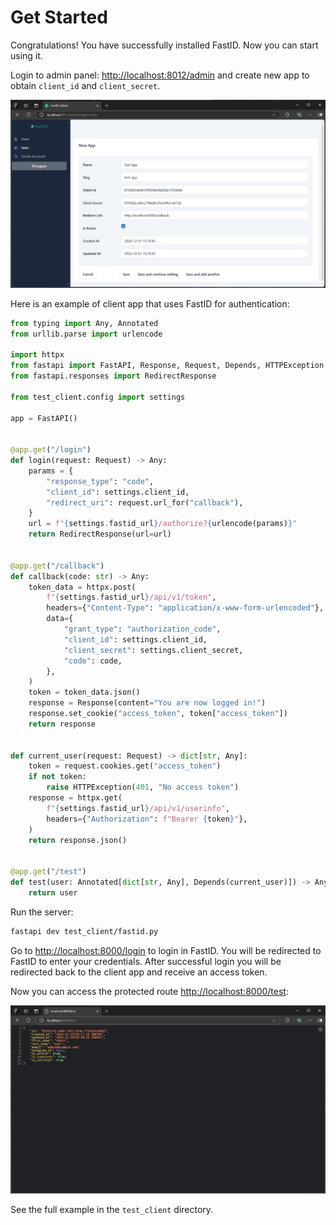 # Get Started

Congratulations! You have successfully installed FastID. Now you can start using it.

Login to admin panel: [http://localhost:8012/admin](http://localhost:8012/admin) and create new app to obtain
`client_id` and `client_secret`.

![Sign In](assets/create_app.png)

Here is an example of client app that uses FastID for authentication:

```python
from typing import Any, Annotated
from urllib.parse import urlencode

import httpx
from fastapi import FastAPI, Response, Request, Depends, HTTPException
from fastapi.responses import RedirectResponse

from test_client.config import settings

app = FastAPI()


@app.get("/login")
def login(request: Request) -> Any:
    params = {
        "response_type": "code",
        "client_id": settings.client_id,
        "redirect_uri": request.url_for("callback"),
    }
    url = f"{settings.fastid_url}/authorize?{urlencode(params)}"
    return RedirectResponse(url=url)


@app.get("/callback")
def callback(code: str) -> Any:
    token_data = httpx.post(
        f"{settings.fastid_url}/api/v1/token",
        headers={"Content-Type": "application/x-www-form-urlencoded"},
        data={
            "grant_type": "authorization_code",
            "client_id": settings.client_id,
            "client_secret": settings.client_secret,
            "code": code,
        },
    )
    token = token_data.json()
    response = Response(content="You are now logged in!")
    response.set_cookie("access_token", token["access_token"])
    return response


def current_user(request: Request) -> dict[str, Any]:
    token = request.cookies.get("access_token")
    if not token:
        raise HTTPException(401, "No access token")
    response = httpx.get(
        f"{settings.fastid_url}/api/v1/userinfo",
        headers={"Authorization": f"Bearer {token}"},
    )
    return response.json()


@app.get("/test")
def test(user: Annotated[dict[str, Any], Depends(current_user)]) -> Any:
    return user
```

Run the server:

```bash
fastapi dev test_client/fastid.py
```

Go to [http://localhost:8000/login](http://localhost:8000/login) to login in FastID. You will be redirected to
FastID to enter your credentials. After successful login you will be redirected back to the client app
and receive an access token.

Now you can access the protected route [http://localhost:8000/test](http://localhost:8000/test):

![Sign In](assets/test_response.png)

See the full example in the `test_client` directory.
